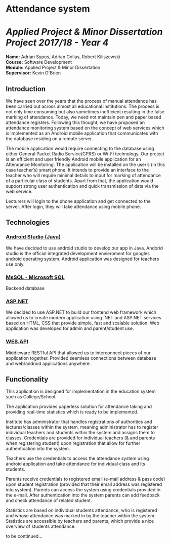 # Attendance system

# *Applied Project & Minor Dissertation Project 2017/18 - Year 4*

**Name:** Adrian Sypos, Adrian Golias, Robert Kiliszewski </br>
**Course:** Software Development </br>
**Module:** Applied Project & Minor Dissertation </br>
**Supervisor:** Kevin O'Brien </br>

## Introduction

We have seen over the years that the process of manual attendance has been carried out across almost all educational institutions. The process is not only time consuming but also sometimes inefficient resulting in the false marking of attendance. Today, we need not maintain pen and paper based attendance registers. Following this thought, we have proposed an attendance monitoring system based on the concept of web services which is implemented as an Android mobile application that communicates with the database residing on a remote server. 

The mobile application would require connecting to the database using either General Packet Radio Service(GPRS) or Wi-Fi technology. Our project is an efficient and user friendly Android mobile application for an Attendance Monitoring. The application will be installed on the user’s (in this case teacher’s) smart phone. It intends to provide an interface to the teacher who will require minimal details to input for marking of attendance of a particular class of students. Apart from that, the application would support strong user authentication and quick transmission of data via the web service. 

Lecturers will login to the phone application and get connected to the server. After login, they will take attendance using mobile phone.

## Technologies

### [Android Studio (Java)](https://developer.android.com/studio/index.html)
We have decided to use android studio to develop our app in Java. Andorid studio is the official integrated development envieroment for googles android operating system. Android application was designed for teachers use only.

### [MsSQL - Microsoft SQL]()
Backend database

### [ASP.NET](https://www.asp.net/)
We decided to use ASP.NET to build our frontend web framework which allowed us to create modern application using .NET and ASP.NET services based on HTML, CSS that provide simple, fast and scalable solution. Web application was developed for admin and parent/student use.

### [WEB.API](https://www.asp.net/web-api)
Middleware RESTful API that allowed us to interconnect pieces of our application together. Provided seemless connections between database and web/android applications anywhere.

## Functionality
This application is designed for implementation in the education system such as College/School. 

The application provides paperless solution for attendance taking and 
providing real-time statistics which is ready to be implemented. 

Institute has administrator that handles registrations of authorities and lectures/classes within the system, meaning administrator has to register individual teachers and students within the system and assigns them to classes. Credentials are provided for individual teachers (& and parents when registering student) upon registration that allow for further authentication into the system. 

Teachers use the credentials to access the attendance system using android application and take attendance for individual class and its students. 

Parents receive credentials to registered email (e-mail address & pass code) upon student registration (provided that their email address was registered into system). Parents can access the system using credentials provided in the e-mail. After authentication into the system parents can add feedback and check attendance of related student.

Statistics are based on individual students attendance, who is registered 
and whose attendance was marked in by the teacher within the system. Statistics 
are accessible by teachers and parents, which provide a nice overview of students 
attendance.




to be continued...





